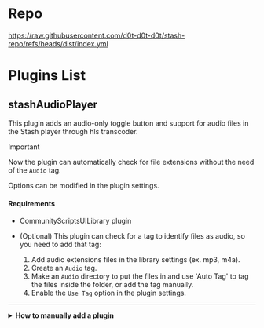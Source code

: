# Repo

https://raw.githubusercontent.com/d0t-d0t-d0t/stash-repo/refs/heads/dist/index.yml

# Plugins List

## stashAudioPlayer

This plugin adds an audio-only toggle button and support for audio files in the Stash player through hls transcoder.

> [!IMPORTANT]
> Now the plugin can automatically check for file extensions without the need of the `Audio` tag.
>
> Options can be modified in the plugin settings.

#### Requirements

-   CommunityScriptsUILibrary plugin

-   (Optional)
    This plugin can check for a tag to identify files as audio, so you need to add that tag:
    1. Add audio extensions files in the library settings (ex. mp3, m4a).
    2. Create an `Audio` tag.
    3. Make an `Audio` directory to put the files in and use 'Auto Tag' to tag the files inside the folder, or add the tag manually.
    4. Enable the `Use Tag` option in the plugin settings.

---

<details>
<summary><b>How to manually add a plugin</b></summary>

#### Windows/Linux

`git clone` to `%USERPROFILE%\.stash\plugins` for Windows or `/root/.stash/plugins` for Linux

#### Docker

Clone the repository:

```
git clone https://github.com/d0t-d0t-d0t/stash-repo.git
```

Copy to the container:

```
docker cp stash-repo/Plugins/pluginName stash:/root/.stash/plugins/pluginName
```

Now you can delete the local copy

### How to remove the plugin

#### Windows/Linux

Delete the folder `%USERPROFILE%\.stash\plugins\pluginName` for Windows or `/root/.stash/plugins/pluginName` for Linux

#### Docker

```
docker exec stash rm -rf /root/.stash/plugins/pluginName
```

</details>
